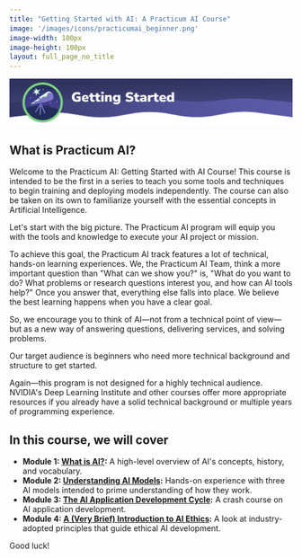 ```yaml
---
title: "Getting Started with AI: A Practicum AI Course"
image: '/images/icons/practicumai_beginner.png'
image-width: 100px
image-height: 100px
layout: full_page_no_title
---
```


![Getting Started banner](/images/StartHere.png)

## What is Practicum AI?

Welcome to the Practicum AI: Getting Started with AI Course! This course is intended to be the first in a series to teach you some tools and techniques to begin training and deploying models independently. The course can also be taken on its own to familiarize yourself with the essential concepts in Artificial Intelligence.

Let's start with the big picture. The Practicum AI program will equip you with the tools and knowledge to execute your AI project or mission.

To achieve this goal, the Practicum AI track features a lot of technical, hands-on learning experiences. We, the Practicum AI Team, think a more important question than "What can we show you?" is, "What do you want to do? What problems or research questions interest you, and how can AI tools help?" Once you answer that, everything else falls into place. We believe the best learning happens when you have a clear goal.

So, we encourage you to think of AI—not from a technical point of view—but as a new way of answering questions, delivering services, and solving problems.

Our target audience is beginners who need more technical background and structure to get started.

Again—this program is not designed for a highly technical audience. NVIDIA's Deep Learning Institute and other courses offer more appropriate resources if you already have a solid technical background or multiple years of programming experience.  

## In this course, we will cover

* **Module 1: [What is AI?](/getting_started/01_what_is_ai):** A high-level overview of AI's concepts, history, and vocabulary.
* **Module 2: [Understanding AI Models](/getting_started/02_understanding_ai_models):** Hands-on experience with three AI models intended to prime understanding of how they work.
* **Module 3: [The AI Application Development Cycle](/getting_started/03_ai_application_development):**  A crash course on AI application development.
* **Module 4: [A (Very Brief) Introduction to AI Ethics](/getting_started/04_brief_intro_ai_ethics):** A look at industry-adopted principles that guide ethical AI development.

Good luck!
